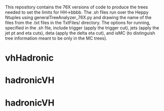 This repository contains the 76X versions of code to produce the trees needed to set the limits for HH->bbbb. The .sh files run over the Heppy Ntuples using generalTreeAnalyzer_76X.py and drawing the name of the files from the .txt files in the TxtFiles/ directory. The options for running, specified in the .sh file, include trigger (apply the trigger cut), jets (apply the jet pt and eta cuts), deta (apply the delta eta cut), and isMC (to distinguish tree information meant to be only in the MC trees).
# vhHadronic
# hadronicVH
# hadronicVH
